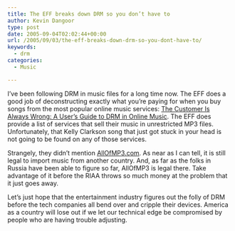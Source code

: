 ```yaml
---
title: The EFF breaks down DRM so you don’t have to
author: Kevin Dangoor
type: post
date: 2005-09-04T02:02:44+00:00
url: /2005/09/03/the-eff-breaks-down-drm-so-you-dont-have-to/
keywords:
  - drm
categories:
  - Music

---
```

I&#8217;ve been following DRM in music files for a long time now. The EFF does a good job of deconstructing exactly what you&#8217;re paying for when you buy songs from the most popular online music services: [The Customer Is Always Wrong: A User&#8217;s Guide to DRM in Online Music][1]. The EFF does provide a list of services that sell their music in unrestricted MP3 files. Unfortunately, that Kelly Clarkson song that just got stuck in your head is not going to be found on any of those services.

Strangely, they didn&#8217;t mention [AllOfMP3.com][2]. As near as I can tell, it is still legal to import music from another country. And, as far as the folks in Russia have been able to figure so far, AllOfMP3 is legal there. Take advantage of it before the RIAA throws so much money at the problem that it just goes away.

Let&#8217;s just hope that the entertainment industry figures out the folly of DRM before the tech companies all bend over and cripple their devices. America as a country will lose out if we let our technical edge be compromised by people who are having trouble adjusting.

 [1]: http://www.eff.org/IP/DRM/guide/
 [2]: http://www.allofmp3.com